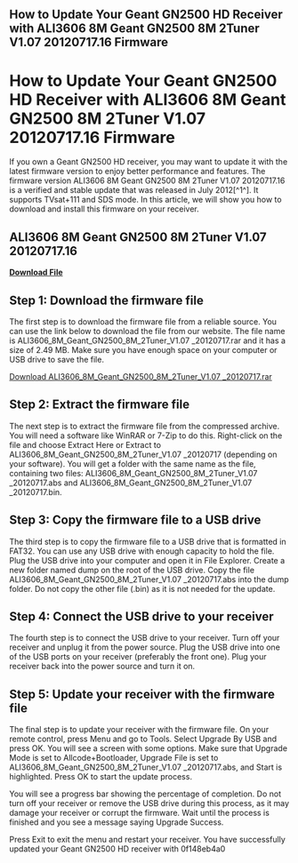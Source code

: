 ## How to Update Your Geant GN2500 HD Receiver with ALI3606 8M Geant GN2500 8M 2Tuner V1.07 20120717.16 Firmware

  
# How to Update Your Geant GN2500 HD Receiver with ALI3606 8M Geant GN2500 8M 2Tuner V1.07 20120717.16 Firmware
 
If you own a Geant GN2500 HD receiver, you may want to update it with the latest firmware version to enjoy better performance and features. The firmware version ALI3606 8M Geant GN2500 8M 2Tuner V1.07 20120717.16 is a verified and stable update that was released in July 2012[^1^]. It supports TVsat+111 and SDS mode. In this article, we will show you how to download and install this firmware on your receiver.
 
## ALI3606 8M Geant GN2500 8M 2Tuner V1.07 20120717.16


[**Download File**](https://www.google.com/url?q=https%3A%2F%2Fbyltly.com%2F2tLgGf&sa=D&sntz=1&usg=AOvVaw2mSTltcDcHkljyBecrHkmG)

 
## Step 1: Download the firmware file
 
The first step is to download the firmware file from a reliable source. You can use the link below to download the file from our website. The file name is ALI3606\_8M\_Geant\_GN2500\_8M\_2Tuner\_V1.07 \_20120717.rar and it has a size of 2.49 MB. Make sure you have enough space on your computer or USB drive to save the file.
 
[Download ALI3606\_8M\_Geant\_GN2500\_8M\_2Tuner\_V1.07 \_20120717.rar](https://www.satdl.com/product/5023/geant-gn-2500-hd-new)
 
## Step 2: Extract the firmware file
 
The next step is to extract the firmware file from the compressed archive. You will need a software like WinRAR or 7-Zip to do this. Right-click on the file and choose Extract Here or Extract to ALI3606\_8M\_Geant\_GN2500\_8M\_2Tuner\_V1.07 \_20120717 (depending on your software). You will get a folder with the same name as the file, containing two files: ALI3606\_8M\_Geant\_GN2500\_8M\_2Tuner\_V1.07 \_20120717.abs and ALI3606\_8M\_Geant\_GN2500\_8M\_2Tuner\_V1.07 \_20120717.bin.
 
## Step 3: Copy the firmware file to a USB drive
 
The third step is to copy the firmware file to a USB drive that is formatted in FAT32. You can use any USB drive with enough capacity to hold the file. Plug the USB drive into your computer and open it in File Explorer. Create a new folder named dump on the root of the USB drive. Copy the file ALI3606\_8M\_Geant\_GN2500\_8M\_2Tuner\_V1.07 \_20120717.abs into the dump folder. Do not copy the other file (.bin) as it is not needed for the update.
 
## Step 4: Connect the USB drive to your receiver
 
The fourth step is to connect the USB drive to your receiver. Turn off your receiver and unplug it from the power source. Plug the USB drive into one of the USB ports on your receiver (preferably the front one). Plug your receiver back into the power source and turn it on.
 
## Step 5: Update your receiver with the firmware file
 
The final step is to update your receiver with the firmware file. On your remote control, press Menu and go to Tools. Select Upgrade By USB and press OK. You will see a screen with some options. Make sure that Upgrade Mode is set to Allcode+Bootloader, Upgrade File is set to ALI3606\_8M\_Geant\_GN2500\_8M\_2Tuner\_V1.07 \_20120717.abs, and Start is highlighted. Press OK to start the update process.
 
You will see a progress bar showing the percentage of completion. Do not turn off your receiver or remove the USB drive during this process, as it may damage your receiver or corrupt the firmware. Wait until the process is finished and you see a message saying Upgrade Success.
 
Press Exit to exit the menu and restart your receiver. You have successfully updated your Geant GN2500 HD receiver with
 0f148eb4a0
